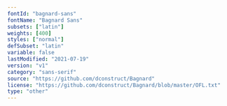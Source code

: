 ```yaml
---
fontId: "bagnard-sans"
fontName: "Bagnard Sans"
subsets: ["latin"]
weights: [400]
styles: ["normal"]
defSubset: "latin"
variable: false
lastModified: "2021-07-19"
version: "v1"
category: "sans-serif"
source: "https://github.com/dconstruct/Bagnard"
license: "https://github.com/dconstruct/Bagnard/blob/master/OFL.txt"
type: "other"
---
```

